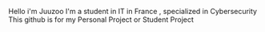 Hello i'm Juuzoo 
I'm a student in IT in France , specialized in Cybersecurity 
This github is for my Personal Project or Student Project 
